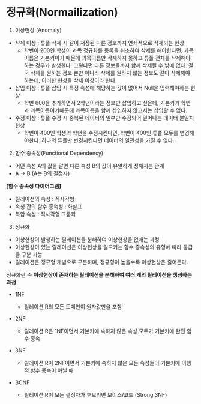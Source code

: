 # 정규화(Normailization)

1. 이상현상 (Anomaly)
- 삭제 이상 : 튜플 삭제 시 같이 저장된 다른 정보까지 연쇄적으로 삭제되는 현상
  - 학번이 200인 학생이 과목 정규화를 등록을 취소하여 삭제를 해야한다면, 과목이름은 기본키이기 때문에 과목이름만 삭제하지 못하고 튜플 전체를 삭제해야하는 경우가 발생한다. 그렇다면 다른 정보들까지 함께 삭제될 수 밖에 없다. 결국 삭제를 원하는 정보 뿐만 아니라 삭제를 원하지 않는 정보도 같이 삭제해야 하는데, 이러한 현상을 삭제 이상이라 한다.
- 삽입 이상 : 튜플 삽입 시 특정 속성에 해당하는 값이 없어서 Null을 입력해야하는 현상
  - 학번 600을 추가하면서 2학년이라는 정보만 삽입하고 싶은데, 기본키가 학번과 과목이름이기때문에 과목이름을 함께 삽입하지 않고서는 삽입할 수 없다.
- 수정 이상 : 튜플 수정 시 중복된 데이터의 일부만 수정되어 일어나는 데이터 불일치 현상
  - 학번이 400인 학생의 학년을 수정시킨다면, 학번이 400인 튜플 모두를 변경해야한다. 하나의 튜플만 변경시킨다면 데이터의 일관성을 가질 수 없다.

2. 함수 종속성(Functional Dependency)
- 어떤 속성 A의 값을 알면 다른 속성 B의 값이 유일하게 정해지는 관계
- A -> B (A는 B의 결정자)

**[함수 종속성 다이어그램]**
- 릴레이션의 속성 : 직사각형
- 속성 간의 함수 종속성 : 화살표
- 복합 속성 : 직사각형 그룹화

3. 정규화
- 이상현상이 발생하는 릴레이션을 분해하여 이상현상을 없애는 과정
- 이상현상이 있는 릴레이션은 이상현상을 일으키는 함수 종속성의 유형에 따라 등급을 구분 가능
- 릴레이션은 정규형 개념으로 구분하며, 정규형이 높을수록 이상현상은 줄어든다.

정규화란 즉 **이상현상이 존재하는 릴레이션을 분해하여 여러 개의 릴레이션을 생성하는 과정**

- 1NF
  - 릴레이션 R의 모든 도메인이 원자값만을 포함

- 2NF
  - 릴레이션 R은 1NF이면서 기본키에 속하지 않은 속성 모두가 기본키에 완전 함수 종속

- 3NF
  - 릴레이션 R이 2NF이면서 기본키에 속하지 않은 모든 속성들이 기본키에 이행적 함수 종속이 아닐 때

- BCNF
  - 릴레이션 R이 모든 결정자가 후보키면 보이스/코드 (Strong 3NF)


